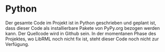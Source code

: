# Python

Der gesamte Code im Projekt ist in Python geschrieben und geplant ist, dass dieser Code als installierbare Pakete von PyPy.org bezogen werden kann. Der Quellcode wird in Github sein. In der momentanen Phase des Projektes, wo LibRML noch nicht fix ist, steht dieser Code noch nicht zur Verfügung.